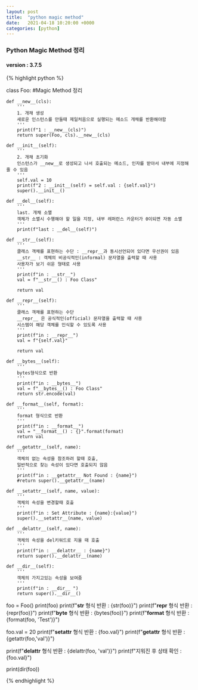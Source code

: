 ```yaml
---
layout: post
title:  "python magic method"
date:   2021-04-18 10:20:00 +0000
categories: [python]
---
```

### Python Magic Method 정리
#### version : 3.7.5

{% highlight python %}

class Foo:
    #Magic Method 정리
    
    def __new__(cls):
        '''
        1. 개채 생성
        새로운 인스턴스를 만들때 제일처음으로 실행되는 메소드 개채를 반환해야함
        '''
        print(f"1 : __new__(cls)")
        return super(Foo, cls).__new__(cls)

    def __init__(self):
        '''
        2. 개채 초기화
        인스턴스가 __new__로 생성되고 나서 호출되는 메소드, 인자를 받아서 내부에 지정해 줄 수 있음
        '''
        self.val = 10
        print(f"2 : __init__(self) = self.val : {self.val}")
        super().__init__()

    def __del__(self):
        '''
        last. 개채 소멸
        객체가 소멸시 수행해야 할 일을 지정, 내부 레퍼런스 카운터가 0이되면 자동 소멸
        '''
        print(f"last : __del__(self)")
    
    def __str__(self):
        '''
        클래스 객채를 표현하는 수단 : __repr__과 동시선언되어 있다면 우선권이 있음
        __str__ : 객체의 비공식적인(informal) 문자열을 출력할 때 사용
        사용자가 보기 쉬운 형태로 사용
        '''
        print(f"in : __str__")
        val = f"__str__() : Foo Class"
        
        return val

    def __repr__(self):
        '''
        클래스 객채를 표현하는 수단
        __repr__ 은 공식적인(official) 문자열을 출력할 때 사용
        시스템이 해당 객체를 인식할 수 있도록 사용
        '''
        print(f"in : __repr__")
        val = f"{self.val}"
        
        return val

    def __bytes__(self):
        '''
        bytes형식으로 반환
        '''
        print(f"in : __bytes__")
        val = f"__bytes__() : Foo Class"
        return str.encode(val)

    def __format__(self, format):
        '''
        format 형식으로 반환
        '''
        print(f"in : __format__")
        val = "__format__() : {}".format(format)
        return val

    def __getattr__(self, name):
        '''
        객체의 없는 속성을 참조하려 할때 호출, 
        일반적으로 찾는 속성이 있다면 호출되지 않음
        '''
        print(f"in : __getattr__ Not Found : {name}")
        #return super().__getattr__(name)

    def __setattr__(self, name, value):
        '''
        객체의 속성을 변경할때 호출
        '''
        print(f"in : Set Attribute : {name}:{value}")
        super().__setattr__(name, value)
        
    def __delattr__(self, name):
        '''
        객체의 속성을 del키워드로 지울 때 호출
        '''
        print(f"in : __delattr__ : {name}")
        return super().__delattr__(name)
    
    def __dir__(self):
        '''
        객체의 가지고있는 속성을 보여줌
        '''
        print(f"in : __dir__ ")
        return super().__dir__()



foo = Foo()
print(foo)
print(f"__str__ 형식 반환 : {str(foo)}")
print(f"__repr__ 형식 반환 : {repr(foo)}")
print(f"__byte__ 형식 반환 : {bytes(foo)}")
print(f"__format__ 형식 반환 : {format(foo, 'Test')}")

foo.val = 20
print(f"__setattr__ 형식 반환 : {foo.val}")
print(f"__getattr__ 형식 반환 : {getattr(foo,'val')}")

print(f"__delattr__ 형식 반환 : {delattr(foo, 'val')}")
print(f"지워진 후 상태 확인 : {foo.val}")

print(dir(foo))

{% endhighlight %}
